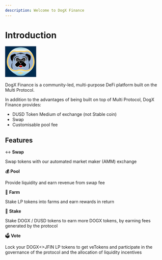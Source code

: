 ```yaml
---
description: Welcome to DogX Finance
---
```


# Introduction


<img src="dogx_logo_1.jpg" width=20% height=20%>


DogX Finance is a community-led, multi-purpose DeFi platform built on the Multi Protocol.


In addition to the advantages of being built on top of  Multi Protocol, DogX Finance provides:&#x20;

* DUSD Token Medium of exchange (not Stable coin)
* Swap
* Customisable pool fee

## Features

↔️ **Swap**

Swap tokens with our automated market maker (AMM) exchange

**💰** **Pool**

Provide liquidity and earn revenue from swap fee

**🌾** **Farm**

Stake LP tokens into farms and earn rewards in return


**🌈** **Stake**

Stake DOGX / DUSD tokens to earn more DOGX tokens, by earning fees generated by the protocol

🗳​ **Vote**

Lock your DOGX<>JFIN LP tokens to get veTokens and participate in the governance of the protocol and the allocation of liquidity incentives
